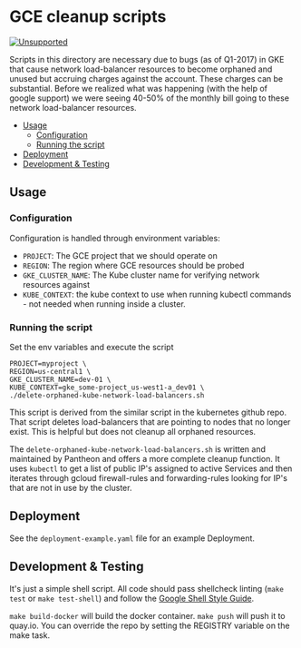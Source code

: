 GCE cleanup scripts
===================

[![Unsupported](https://img.shields.io/badge/Pantheon-Unsupported-yellow?logo=pantheon&color=FFDC28)](https://pantheon.io/docs/oss-support-levels#unsupported)

Scripts in this directory are necessary due to bugs (as of Q1-2017) in GKE that
cause network load-balancer resources to become orphaned and unused but
accruing charges against the account. These charges can be substantial. Before
we realized what was happening (with the help of google support) we were seeing
40-50% of the monthly bill going to these network load-balancer resources.

<!-- toc -->

- [Usage](#usage)
  * [Configuration](#configuration)
  * [Running the script](#running-the-script)
- [Deployment](#deployment)
- [Development & Testing](#development--testing)

<!-- tocstop -->

Usage
-----

### Configuration

Configuration is handled through environment variables:

- `PROJECT`: The GCE project that we should operate on
- `REGION`: The region where GCE resources should be probed
- `GKE_CLUSTER_NAME`: The Kube cluster name for verifying network resources against
- `KUBE_CONTEXT`: the kube context to use when running kubectl commands - not needed when running inside a cluster.

### Running the script

Set the env variables and execute the script
```
PROJECT=myproject \
REGION=us-central1 \
GKE_CLUSTER_NAME=dev-01 \
KUBE_CONTEXT=gke_some-project_us-west1-a_dev01 \
./delete-orphaned-kube-network-load-balancers.sh
```

This script is derived from the similar script in the kubernetes github repo.
That script deletes load-balancers that are pointing to nodes that no longer
exist. This is helpful but does not cleanup all orphaned resources.

The `delete-orphaned-kube-network-load-balancers.sh` is written and maintained
by Pantheon and offers a more complete cleanup function. It uses `kubectl` to
get a list of public IP's assigned to active Services and then iterates through
gcloud firewall-rules and forwarding-rules looking for IP's that are not in use
by the cluster.


Deployment
----------

See the `deployment-example.yaml` file for an example Deployment.


Development & Testing
---------------------

It's just a simple shell script. All code should pass shellcheck linting
(`make test` or `make test-shell`) and follow the
[Google Shell Style Guide](https://google.github.io/styleguide/shell.xml).

`make build-docker` will build the docker container. `make push` will push
it to quay.io. You can override the repo by setting the REGISTRY variable on
the make task.
